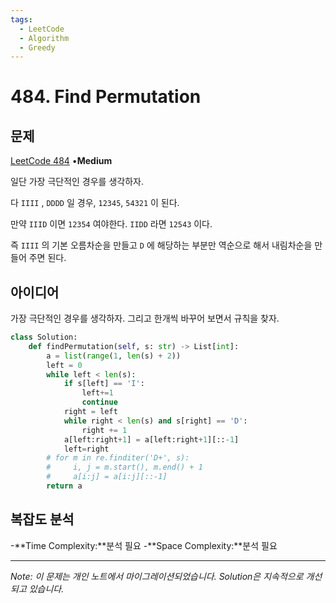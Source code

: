```yaml
---
tags:
  - LeetCode
  - Algorithm
  - Greedy
---
```


# 484. Find Permutation

## 문제

[LeetCode 484](https://leetcode.com/problems/find-permutation/) •**Medium**

일단 가장 극단적인 경우를 생각하자.

다 `IIII` , `DDDD` 일 경우, `12345`, `54321` 이 된다.

만약 `IIID` 이면 `12354` 여야한다. `IIDD` 라면 `12543` 이다.

즉 `IIII` 의 기본 오름차순을 만들고 `D` 에 해당하는 부분만 역순으로 해서 내림차순을 만들어 주면 된다.

## 아이디어

가장 극단적인 경우를 생각하자. 그리고 한개씩 바꾸어 보면서 규칙을 찾자.

```python
class Solution:
    def findPermutation(self, s: str) -> List[int]:
        a = list(range(1, len(s) + 2))
        left = 0
        while left < len(s):
            if s[left] == 'I':
                left+=1
                continue
            right = left
            while right < len(s) and s[right] == 'D':
                right += 1
            a[left:right+1] = a[left:right+1][::-1]
            left=right
        # for m in re.finditer('D+', s):
        #     i, j = m.start(), m.end() + 1
        #     a[i:j] = a[i:j][::-1]
        return a
```

## 복잡도 분석

-**Time Complexity:**분석 필요
-**Space Complexity:**분석 필요

---

*Note: 이 문제는 개인 노트에서 마이그레이션되었습니다. Solution은 지속적으로 개선되고 있습니다.*
